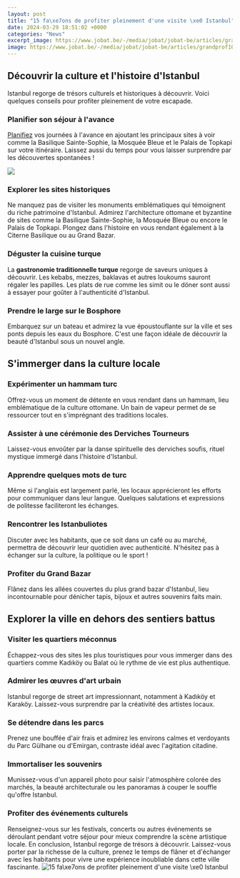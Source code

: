```yaml
---
layout: post
title: "15 fa\xe7ons de profiter pleinement d'une visite \xe0 Istanbul"
date: 2024-03-29 18:51:02 +0000
categories: "News"
excerpt_image: https://www.jobat.be/-/media/jobat/jobat-be/articles/grandprof10.jpg?h=440&amp;w=843&amp;la=fr&amp;hash=DA69E670A5781141262BA2BF56DBDDFF
image: https://www.jobat.be/-/media/jobat/jobat-be/articles/grandprof10.jpg?h=440&amp;w=843&amp;la=fr&amp;hash=DA69E670A5781141262BA2BF56DBDDFF
---
```


## Découvrir la culture et l'histoire d'Istanbul
Istanbul regorge de trésors culturels et historiques à découvrir. Voici quelques conseils pour profiter pleinement de votre escapade.
### Planifier son séjour à l'avance 
[Planifiez](https://notiziedioggi.github.io/2024-01-09-viaggi-senza-visto-per-i-residenti-permanenti-statunitensi/) vos journées à l'avance en ajoutant les principaux sites à voir comme la Basilique Sainte-Sophie, la Mosquée Bleue et le Palais de Topkapi sur votre itinéraire. Laissez aussi du temps pour vous laisser surprendre par les découvertes spontanées !

![](https://voyageursintrepides.com/wp-content/uploads/2020/09/shutterstock_1449453989.jpg)
### Explorer les sites historiques 
Ne manquez pas de visiter les monuments emblématiques qui témoignent du riche patrimoine d'Istanbul. Admirez l'architecture ottomane et byzantine de sites comme la Basilique Sainte-Sophie, la Mosquée Bleue ou encore le Palais de Topkapi. Plongez dans l'histoire en vous rendant également à la Citerne Basilique ou au Grand Bazar.
### Déguster la cuisine turque 
La **gastronomie traditionnelle turque** regorge de saveurs uniques à découvrir. Les kebabs, mezzes, baklavas et autres loukoums sauront régaler les papilles. Les plats de rue comme les simit ou le döner sont aussi à essayer pour goûter à l'authenticité d'Istanbul. 
### Prendre le large sur le Bosphore
Embarquez sur un bateau et admirez la vue époustouflante sur la ville et ses ponts depuis les eaux du Bosphore. C'est une façon idéale de découvrir la beauté d'Istanbul sous un nouvel angle.
## S'immerger dans la culture locale
### Expérimenter un hammam turc
Offrez-vous un moment de détente en vous rendant dans un hammam, lieu emblématique de la culture ottomane. Un bain de vapeur permet de se ressourcer tout en s'imprégnant des traditions locales.
### Assister à une cérémonie des Derviches Tourneurs
Laissez-vous envoûter par la danse spirituelle des derviches soufis, rituel mystique immergé dans l'histoire d'Istanbul. 
### Apprendre quelques mots de turc
Même si l'anglais est largement parlé, les locaux apprécieront les efforts pour communiquer dans leur langue. Quelques salutations et expressions de politesse faciliteront les échanges.
### Rencontrer les Istanbuliotes
Discuter avec les habitants, que ce soit dans un café ou au marché, permettra de découvrir leur quotidien avec authenticité. N'hésitez pas à échanger sur la culture, la politique ou le sport !
### Profiter du Grand Bazar 
Flânez dans les allées couvertes du plus grand bazar d'Istanbul, lieu incontournable pour dénicher tapis, bijoux et autres souvenirs faits main. 
## Explorer la ville en dehors des sentiers battus
### Visiter les quartiers méconnus
Échappez-vous des sites les plus touristiques pour vous immerger dans des quartiers comme Kadıköy ou Balat où le rythme de vie est plus authentique. 
### Admirer les œuvres d'art urbain
Istanbul regorge de street art impressionnant, notamment à Kadıköy et Karaköy. Laissez-vous surprendre par la créativité des artistes locaux.
### Se détendre dans les parcs 
Prenez une bouffée d'air frais et admirez les environs calmes et verdoyants du Parc Gülhane ou d'Emirgan, contraste idéal avec l'agitation citadine.
### Immortaliser les souvenirs
Munissez-vous d'un appareil photo pour saisir l'atmosphère colorée des marchés, la beauté architecturale ou les panoramas à couper le souffle qu'offre Istanbul.
### Profiter des événements culturels 
Renseignez-vous sur les festivals, concerts ou autres événements se déroulant pendant votre séjour pour mieux comprendre la scène artistique locale.
En conclusion, Istanbul regorge de trésors à découvrir. Laissez-vous porter par la richesse de la culture, prenez le temps de flâner et d'échanger avec les habitants pour vivre une expérience inoubliable dans cette ville fascinante.
![15 fa\xe7ons de profiter pleinement d'une visite \xe0 Istanbul](https://www.jobat.be/-/media/jobat/jobat-be/articles/grandprof10.jpg?h=440&amp;w=843&amp;la=fr&amp;hash=DA69E670A5781141262BA2BF56DBDDFF)